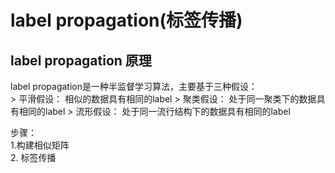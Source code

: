 # label propagation(标签传播)

## label propagation 原理

label propagation是一种半监督学习算法，主要基于三种假设：<br>
    > 平滑假设： 相似的数据具有相同的label
    > 聚类假设： 处于同一聚类下的数据具有相同的label
    > 流形假设： 处于同一流行结构下的数据具有相同的label

步骤： <br>
1.构建相似矩阵 <br> 2. 标签传播 <br>


